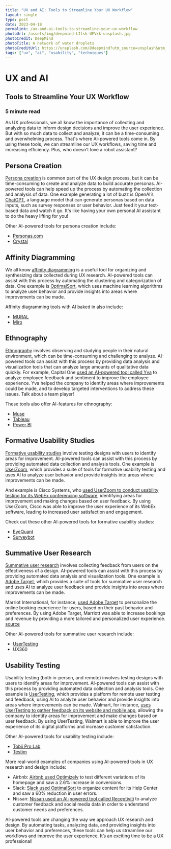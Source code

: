 ```yaml
---
title: "UX and AI: Tools to Streamline Your UX Workflow"
layout: single
type: post
date: 2023-04-18
permalink: /ux-and-ai-tools-to-streamline-your-ux-workflow
photoUrl: /assets/img/deepmind-LIlsk-UFVxk-unsplash.jpg
photoCredit: DeepMind
photoTitle: A network of water droplets
photoCreditUrl: https://unsplash.com/@deepmind?utm_source=unsplash&utm_medium=referral&utm_content=creditCopyText
tags: ["ux", "ai", "usability", "techniques"]
---
```

  
# UX and AI

## Tools to Streamline Your UX Workflow

### 5 minute read

As UX professionals, we all know the importance of collecting and analyzing data to inform design decisions and improve the user experience. But with so much data to collect and analyze, it can be a time-consuming and overwhelming process. That's where AI-powered tools come in. By using these tools, we can streamline our UX workflows, saving time and increasing efficiency. Plus, who doesn't love a robot assistant?

## Persona Creation
[Persona creation](https://www.uxdesigninstitute.com/blog/what-are-ux-personas/) is common part of the UX design process, but it can be time-consuming to create and analyze data to build accurate personas. AI-powered tools can help speed up the process by automating the collection and analysis of data. One example generating a lot of buzz is OpenAI’s [ChatGPT](https://openai.com/), a language model that can generate personas based on data inputs, such as survey responses or user behavior. Just feed it your text-based data and watch it go. It's like having your own personal AI assistant to do the heavy lifting for you!

Other AI-powered tools for persona creation include:
-  [Personas.com](https://personas.com/)
-  [Crystal](https://www.crystalknows.com/) 

## Affinity Diagramming
We all know [affinity diagramming](https://www.usertesting.com/blog/affinity-mapping) is a useful tool for organizing and synthesizing data collected during UX research. AI-powered tools can assist with this process by automating the clustering and categorization of data. One example is [OptimalSort](https://www.optimalworkshop.com/optimalsort/), which uses machine learning algorithms to analyze user behavior and provide insights into areas where improvements can be made.

Affinity diagramming tools with AI baked in also include:
*  [MURAL](https://www.mural.co/) 
*  [Miro](https://miro.com/) 

## Ethnography
[Ethnography](https://uxplanet.org/ethnography-and-user-research-a59820d8f595) involves observing and studying people in their natural environment, which can be time-consuming and challenging to analyze. AI-powered tools can assist with this process by providing data analysis and visualization tools that can analyze large amounts of qualitative data quickly. For example, Capital One [used an AI-powered tool called Yva](https://www.yva.ai/2020/06/16/case-study-capital-one/) to analyze employee feedback and sentiment to improve the employee experience. Yva helped the company to identify areas where improvements could be made, and to develop targeted interventions to address these issues. Talk about a team player!

These tools also offer AI-features for ethnography:
*  [Muse](https://choosemuse.com/) 
*  [Tableau](https://www.tableau.com/) 
*  [Power BI](https://powerbi.microsoft.com/) 

## Formative Usability Studies
[Formative usability studies](http://www.drwtod.com/formative-summative-usability) involve testing designs with users to identify areas for improvement. AI-powered tools can assist with this process by providing automated data collection and analysis tools. One example is [UserZoom](https://www.userzoom.com/), which provides a suite of tools for formative usability testing and uses AI to analyze user behavior and provide insights into areas where improvements can be made.

And example is Cisco Systems, who [used UserZoom to conduct usability testing for its WebEx conferencing software](https://www.userzoom.com/case-study/cisco/), identifying areas for improvement and making changes based on user feedback. By using UserZoom, Cisco was able to improve the user experience of its WebEx software, leading to increased user satisfaction and engagement.  

Check out these other AI-powered tools for formative usability studies:
*  [EyeQuant](https://www.eyequant.com/) 
*  [Surveybot](https://surveybot.io/) 

## Summative User Research
[Summative user research](http://www.drwtod.com/formative-summative-usability) involves collecting feedback from users on the effectiveness of a design. AI-powered tools can assist with this process by providing automated data analysis and visualization tools. One example is [Adobe Target](https://www.adobe.com/marketing/target.html), which provides a suite of tools for summative user research and uses AI to analyze user feedback and provide insights into areas where improvements can be made.

Marriot International, for instance, [used Adobe Target](https://www.adobe.com/content/dam/acom/en/customer-success/pdfs/marriott-success-story.pdf) to personalize the online booking experience for users, based on their past behavior and preferences. By using Adobe Target, Marriott was able to increase bookings and revenue by providing a more tailored and personalized user experience.  [source](https://www.adobe.com/content/dam/acom/en/customer-success/pdfs/marriott-success-story.pdf) 

Other AI-powered tools for summative user research include:
*  [UserTesting](https://www.usertesting.com/) 
*  UX360

## Usability Testing
Usability testing (both in-person, and remote) involves testing designs with users to identify areas for improvement. AI-powered tools can assist with this process by providing automated data collection and analysis tools. One example is [UserTesting](https://usertesting.com/), which provides a platform for remote user testing and feedback, using AI to analyze user behavior and provide insights into areas where improvements can be made. Walmart, for instance, [uses UserTesting to gather feedback on its website and mobile app](https://www.usertesting.com/case-studies/walmart), allowing the company to identify areas for improvement and make changes based on user feedback. By using UserTesting, Walmart is able to improve the user experience of its digital platforms and increase customer satisfaction.

Other AI-powered tools for usability testing include:
* [Tobii Pro Lab](https://www.tobii.com/products/software/behavior-research-software/tobii-pro-lab)
* [Testim](https://www.testim.io/)

More real-world examples of companies using AI-powered tools in UX research and design include:

* Airbnb: [Airbnb used Optimizely](https://www.optimizely.com/customers/airbnb/) to test different variations of its homepage and saw a 2.6% increase in conversions. 
* Slack: [Slack used OptimalSort](https://www.optimalworkshop.com/customers/slack) to organize content for its Help Center and saw a 60% reduction in user errors. 
* Nissan: [Nissan used an AI-powered tool called Receptiviti](https://receptiviti.com/case-study/nissan/) to analyze customer feedback and social media data in order to understand customer needs and preferences. 

AI-powered tools are changing the way we approach UX research and design. By automating tasks, analyzing data, and providing insights into user behavior and preferences, these tools can help us streamline our workflows and improve the user experience. It’s an exciting time to be a UX professional!
